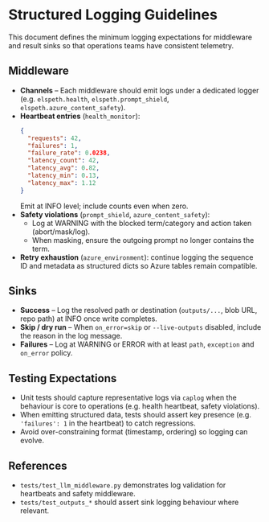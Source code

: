 # Structured Logging Guidelines

This document defines the minimum logging expectations for middleware and
result sinks so that operations teams have consistent telemetry.

## Middleware

- **Channels** – Each middleware should emit logs under a dedicated logger
  (e.g. `elspeth.health`, `elspeth.prompt_shield`, `elspeth.azure_content_safety`).
- **Heartbeat entries** (`health_monitor`):
  ```json
  {
    "requests": 42,
    "failures": 1,
    "failure_rate": 0.0238,
    "latency_count": 42,
    "latency_avg": 0.82,
    "latency_min": 0.13,
    "latency_max": 1.12
  }
  ```
  Emit at INFO level; include counts even when zero.
- **Safety violations** (`prompt_shield`, `azure_content_safety`):
  - Log at WARNING with the blocked term/category and action taken
    (abort/mask/log).
  - When masking, ensure the outgoing prompt no longer contains the term.
- **Retry exhaustion** (`azure_environment`): continue logging the sequence ID
  and metadata as structured dicts so Azure tables remain compatible.

## Sinks

- **Success** – Log the resolved path or destination (`outputs/...`, blob URL,
  repo path) at INFO once write completes.
- **Skip / dry run** – When `on_error=skip` or `--live-outputs` disabled,
  include the reason in the log message.
- **Failures** – Log at WARNING or ERROR with at least `path`, `exception`
  and `on_error` policy.

## Testing Expectations

- Unit tests should capture representative logs via `caplog` when the behaviour
  is core to operations (e.g. health heartbeat, safety violations).
- When emitting structured data, tests should assert key presence (e.g.
  `'failures': 1` in the heartbeat) to catch regressions.
- Avoid over-constraining format (timestamp, ordering) so logging can evolve.

## References
- `tests/test_llm_middleware.py` demonstrates log validation for heartbeats and
  safety middleware.
- `tests/test_outputs_*` should assert sink logging behaviour where relevant.
